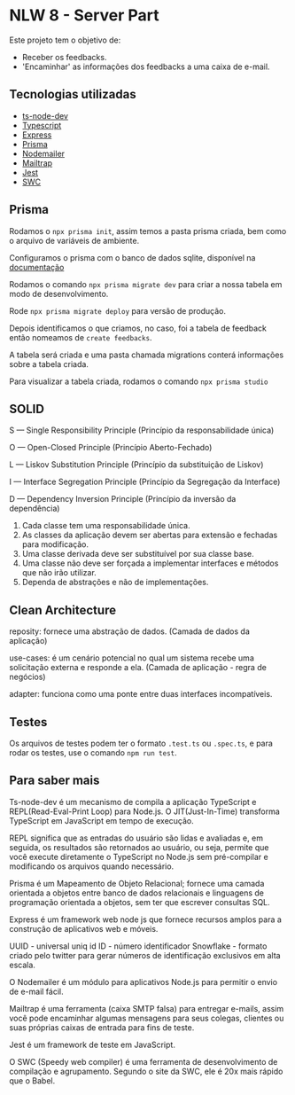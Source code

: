 # NLW 8 - Server Part

Este projeto tem o objetivo de:

- Receber os feedbacks.
- 'Encaminhar' as informações dos feedbacks a uma caixa de e-mail.

## Tecnologias utilizadas

- [ts-node-dev](https://www.npmjs.com/package/ts-node-dev)
- [Typescript](https://www.typescriptlang.org/)
- [Express](https://expressjs.com)
- [Prisma](https://www.prisma.io/)
- [Nodemailer](https://nodemailer.com/about/)
- [Mailtrap](https://mailtrap.io/)
- [Jest](https://jestjs.io/)
- [SWC](https://swc.rs/)

## Prisma

Rodamos o `npx prisma init`, assim temos a pasta prisma criada, bem como o arquivo de variáveis de ambiente.

Configuramos o prisma com o banco de dados sqlite, disponível na [documentação](https://www.prisma.io/docs/concepts/database-connectors/sqlite)

Rodamos o comando `npx prisma migrate dev` para criar a nossa tabela em modo de desenvolvimento.

Rode `npx prisma migrate deploy` para versão de produção.

Depois identificamos o que criamos, no caso, foi a tabela de feedback então nomeamos de `create feedbacks`.

A tabela será criada e uma pasta chamada migrations conterá informações sobre a tabela criada.

Para visualizar a tabela criada, rodamos o comando `npx prisma studio`

## SOLID

S — Single Responsibility Principle (Princípio da responsabilidade única)

O — Open-Closed Principle (Princípio Aberto-Fechado)

L — Liskov Substitution Principle (Princípio da substituição de Liskov)

I — Interface Segregation Principle (Princípio da Segregação da Interface)

D — Dependency Inversion Principle (Princípio da inversão da dependência)

1. Cada classe tem uma responsabilidade única.
2. As classes da aplicação devem ser abertas para extensão e fechadas para modificação.
3. Uma classe derivada deve ser substituível por sua classe base.
4. Uma classe não deve ser forçada a implementar interfaces e métodos que não irão utilizar.
5. Dependa de abstrações e não de implementações.

## Clean Architecture

reposity: fornece uma abstração de dados. (Camada de dados da aplicação)

use-cases: é um cenário potencial no qual um sistema recebe uma solicitação externa e responde a ela. (Camada de aplicação - regra de negócios)

adapter: funciona como uma ponte entre duas interfaces incompatíveis.

## Testes

Os arquivos de testes podem ter o formato `.test.ts` ou `.spec.ts`, e para rodar os testes, use o comando `npm run test`.

## Para saber mais

Ts-node-dev é um mecanismo de compila a aplicação TypeScript e REPL(Read-Eval-Print Loop) para Node.js. O JIT(Just-In-Time) transforma TypeScript em JavaScript em tempo de execução.

REPL significa que as entradas do usuário são lidas e avaliadas e, em seguida, os resultados são retornados ao usuário, ou seja, permite que você execute diretamente o TypeScript no Node.js sem pré-compilar e modificando os arquivos quando necessário.

Prisma é um Mapeamento de Objeto Relacional; fornece uma camada orientada a objetos entre banco de dados relacionais e linguagens de programação orientada a objetos, sem ter que escrever consultas SQL.

Express é um framework web node js que fornece recursos amplos para a construção de aplicativos web e móveis.

UUID - universal uniq id
ID - número identificador
Snowflake - formato criado pelo twitter para gerar números de identificação exclusivos em alta escala.

O Nodemailer é um módulo para aplicativos Node.js para permitir o envio de e-mail fácil.

Mailtrap é uma ferramenta (caixa SMTP falsa) para entregar e-mails, assim você pode encaminhar algumas mensagens para seus colegas, clientes ou suas próprias caixas de entrada para fins de teste.

Jest é um framework de teste em JavaScript.

O SWC (Speedy web compiler) é uma ferramenta de desenvolvimento de compilação e agrupamento. Segundo o site da SWC, ele é 20x mais rápido que o Babel.
